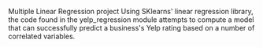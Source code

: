 Multiple Linear Regression project
Using SKlearns' linear regression library, the code found in the yelp_regression module attempts to compute a model that can successfully predict a business's Yelp rating based on a number of correlated variables.